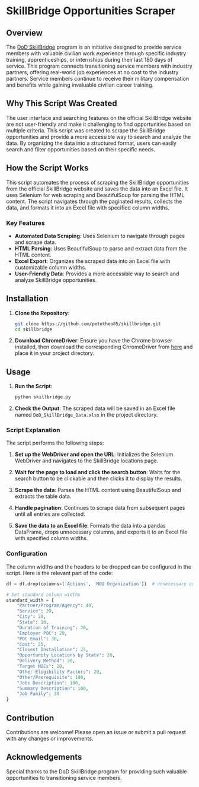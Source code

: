 # SkillBridge Opportunities Scraper

## Overview

The [DoD SkillBridge](https://skillbridge.osd.mil) program is an initiative designed to provide service members with valuable civilian work experience through specific industry training, apprenticeships, or internships during their last 180 days of service. This program connects transitioning service members with industry partners, offering real-world job experiences at no cost to the industry partners. Service members continue to receive their military compensation and benefits while gaining invaluable civilian career training.

## Why This Script Was Created

The user interface and searching features on the official SkillBridge website are not user-friendly and make it challenging to find opportunities based on multiple criteria. This script was created to scrape the SkillBridge opportunities and provide a more accessible way to search and analyze the data. By organizing the data into a structured format, users can easily search and filter opportunities based on their specific needs.

## How the Script Works

This script automates the process of scraping the SkillBridge opportunities from the official SkillBridge website and saves the data into an Excel file. It uses Selenium for web scraping and BeautifulSoup for parsing the HTML content. The script navigates through the paginated results, collects the data, and formats it into an Excel file with specified column widths.

### Key Features

- **Automated Data Scraping**: Uses Selenium to navigate through pages and scrape data.
- **HTML Parsing**: Uses BeautifulSoup to parse and extract data from the HTML content.
- **Excel Export**: Organizes the scraped data into an Excel file with customizable column widths.
- **User-Friendly Data**: Provides a more accessible way to search and analyze SkillBridge opportunities.

## Installation

1. **Clone the Repository**:
   ```bash
   git clone https://github.com/petetheo85/skillbridge.git
   cd skillbridge
   ```

2. **Download ChromeDriver**:
   Ensure you have the Chrome browser installed, then download the corresponding ChromeDriver from [here](https://sites.google.com/a/chromium.org/chromedriver/downloads) and place it in your project directory.
   
## Usage

1. **Run the Script**:
   ```bash
   python skillbridge.py
   ```

2. **Check the Output**:
   The scraped data will be saved in an Excel file named `DoD_SkillBridge_Data.xlsx` in the project directory.

### Script Explanation

The script performs the following steps:

1. **Set up the WebDriver and open the URL**:
   Initializes the Selenium WebDriver and navigates to the SkillBridge locations page.

2. **Wait for the page to load and click the search button**:
   Waits for the search button to be clickable and then clicks it to display the results.

3. **Scrape the data**:
   Parses the HTML content using BeautifulSoup and extracts the table data.

4. **Handle pagination**:
   Continues to scrape data from subsequent pages until all entries are collected.

5. **Save the data to an Excel file**:
   Formats the data into a pandas DataFrame, drops unnecessary columns, and exports it to an Excel file with specified column widths.

### Configuration

The column widths and the headers to be dropped can be configured in the script. Here is the relevant part of the code:

```python
df = df.drop(columns=['Actions', 'MOU Organization'])  # unnecessary columns

# Set standard column widths
standard_width = {
    "Partner/Program/Agency": 40,
    "Service": 20,
    "City": 20,
    "State": 10,
    "Duration of Training": 20,
    "Employer POC": 20,
    "POC Email": 30,
    "Cost": 25,
    "Closest Installation": 25,
    "Opportunity Locations by State": 20,
    "Delivery Method": 20,
    "Target MOCs": 20,
    "Other Eligibility Factors": 20,
    "Other/Prerequisite": 100,
    "Jobs Description": 100,
    "Summary Description": 100,
    "Job Family": 30
}

```

## Contribution

Contributions are welcome! Please open an issue or submit a pull request with any changes or improvements.


## Acknowledgements

Special thanks to the DoD SkillBridge program for providing such valuable opportunities to transitioning service members.


